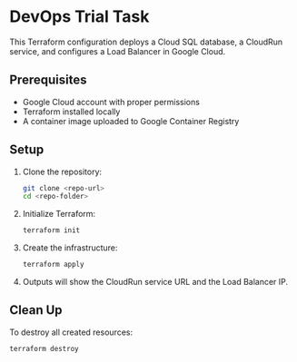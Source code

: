 # DevOps Trial Task

This Terraform configuration deploys a Cloud SQL database, a CloudRun service, and configures a Load Balancer in Google Cloud.

## Prerequisites
- Google Cloud account with proper permissions
- Terraform installed locally
- A container image uploaded to Google Container Registry

## Setup

1. Clone the repository:
    ```bash
    git clone <repo-url>
    cd <repo-folder>
    ```

2. Initialize Terraform:
    ```bash
    terraform init
    ```

3. Create the infrastructure:
    ```bash
    terraform apply
    ```

4. Outputs will show the CloudRun service URL and the Load Balancer IP.

## Clean Up
To destroy all created resources:
```bash
terraform destroy
